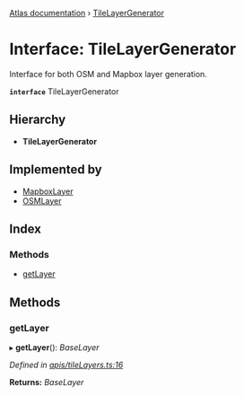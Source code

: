 [Atlas documentation](../globals.md) › [TileLayerGenerator](tilelayergenerator.md)

# Interface: TileLayerGenerator

Interface for both OSM and Mapbox layer generation.

**`interface`** TileLayerGenerator

## Hierarchy

* **TileLayerGenerator**

## Implemented by

* [MapboxLayer](../classes/mapboxlayer.md)
* [OSMLayer](../classes/osmlayer.md)

## Index

### Methods

* [getLayer](tilelayergenerator.md#getlayer)

## Methods

###  getLayer

▸ **getLayer**(): *BaseLayer*

*Defined in [apis/tileLayers.ts:16](https://github.com/chronark/atlas/blob/5df157b/src/apis/tileLayers.ts#L16)*

**Returns:** *BaseLayer*
